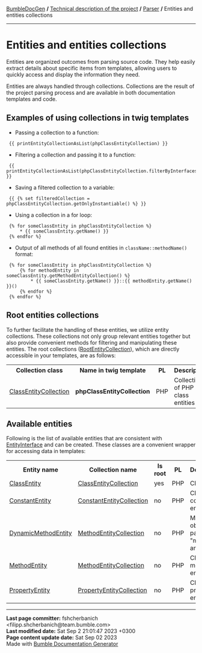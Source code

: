 <embed> <a href="/docs/readme.md">BumbleDocGen</a> <b>/</b> <a href="/docs/tech/readme.md">Technical description of the project</a> <b>/</b> <a href="/docs/tech/2.parser/readme.md">Parser</a> <b>/</b> Entities and entities collections<hr> </embed>

<embed> <h1>Entities and entities collections</h1> </embed>

Entities are organized outcomes from parsing source code.
They help easily extract details about specific items from templates, allowing users to quickly access and display the information they need.

Entities are always handled through collections. Collections are the result of the project parsing process and are available in both documentation templates and code.

<embed> <h2>Examples of using collections in twig templates</h2> </embed>

* Passing a collection to a function:

```twig
 {{ printEntityCollectionAsList(phpClassEntityCollection) }}
```


* Filtering a collection and passing it to a function:

```twig
 {{ printEntityCollectionAsList(phpClassEntityCollection.filterByInterfaces(['BumbleDocGen\Core\Parser\Entity\EntityInterface'])) }}
```


* Saving a filtered collection to a variable:

```twig
 {{ {% set filteredCollection = phpClassEntityCollection.getOnlyInstantiable() %} }}
```


* Using a collection in a for loop:

```twig
 {% for someClassEntity in phpClassEntityCollection %}
     * {{ someClassEntity.getName() }}
 {% endfor %}
```


* Output of all methods of all found entities in `className::methodName()` format:

```twig
 {% for someClassEntity in phpClassEntityCollection %}
     {% for methodEntity in someClassEntity.getMethodEntityCollection() %}
         * {{ someClassEntity.getName() }}::{{ methodEntity.getName() }}()
     {% endfor %}
 {% endfor %}
```


<embed> <h2>Root entities collections</h2> </embed>

To further facilitate the handling of these entities, we utilize entity collections.
These collections not only group relevant entities together but also provide convenient methods for filtering and manipulating these entities.
The root collections (<a href="/docs/tech/2.parser/classes/RootEntityCollection.md">RootEntityCollection</a>), which are directly accessible in your templates, are as follows:

<table>
    <tr>
        <th>Collection class</th>
        <th>Name in twig template</th>
        <th>PL</th>
        <th>Description</th>
    </tr>
            <tr>
        <td><a href='/docs/tech/2.parser/classes/ClassEntityCollection.md'>ClassEntityCollection</a></td>
        <td><b>phpClassEntityCollection</b></td>
        <td>PHP</td>
        <td>Collection of PHP class entities</td>
    </tr>
    </table>

<embed> <h2>Available entities</h2> </embed>

Following is the list of available entities that are consistent with <a href="/docs/tech/2.parser/classes/EntityInterface.md">EntityInterface</a> and can be created.
These classes are a convenient wrapper for accessing data in templates:

<table>
    <tr>
        <th>Entity name</th>
        <th>Collection name</th>
        <th>Is root</th>
        <th>PL</th>
        <th>Description</th>
    </tr>
                <tr>
        <td><a href='/docs/tech/2.parser/classes/ClassEntity.md'>ClassEntity</a></td>
        <td><a href='/docs/tech/2.parser/classes/ClassEntityCollection.md'>ClassEntityCollection</a></td>
        <td>yes</td>
        <td>PHP</td>
        <td>Class entity</td>
    </tr>
                    <tr>
        <td><a href='/docs/tech/2.parser/classes/ConstantEntity.md'>ConstantEntity</a></td>
        <td><a href='/docs/tech/2.parser/classes/ConstantEntityCollection.md'>ConstantEntityCollection</a></td>
        <td>no</td>
        <td>PHP</td>
        <td>Class constant entity</td>
    </tr>
                    <tr>
        <td><a href='/docs/tech/2.parser/classes/DynamicMethodEntity.md'>DynamicMethodEntity</a></td>
        <td><a href='/docs/tech/2.parser/classes/MethodEntityCollection.md'>MethodEntityCollection</a></td>
        <td>no</td>
        <td>PHP</td>
        <td>Method obtained by parsing the &quot;method&quot; annotation</td>
    </tr>
        <tr>
        <td><a href='/docs/tech/2.parser/classes/MethodEntity.md'>MethodEntity</a></td>
        <td><a href='/docs/tech/2.parser/classes/MethodEntityCollection.md'>MethodEntityCollection</a></td>
        <td>no</td>
        <td>PHP</td>
        <td>Class method entity</td>
    </tr>
                    <tr>
        <td><a href='/docs/tech/2.parser/classes/PropertyEntity.md'>PropertyEntity</a></td>
        <td><a href='/docs/tech/2.parser/classes/PropertyEntityCollection.md'>PropertyEntityCollection</a></td>
        <td>no</td>
        <td>PHP</td>
        <td>Class property entity</td>
    </tr>
    </table>

<div id='page_committer_info'>
<hr>
<b>Last page committer:</b> fshcherbanich &lt;filipp.shcherbanich@team.bumble.com&gt;<br><b>Last modified date:</b>   Sat Sep 2 21:01:47 2023 +0300<br><b>Page content update date:</b> Sat Sep 02 2023<br>Made with <a href='https://github.com/bumble-tech/bumble-doc-gen/blob/master/docs/readme.md'>Bumble Documentation Generator</div>